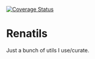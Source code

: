 [![Coverage Status](https://coveralls.io/repos/github/renatomassaro/Renatils/badge.svg)](https://coveralls.io/github/renatomassaro/Renatils?branch=main)

# Renatils

Just a bunch of utils I use/curate.